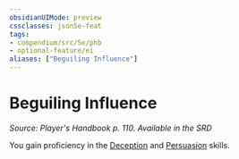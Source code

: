 ```yaml
---
obsidianUIMode: preview
cssclasses: json5e-feat
tags:
- compendium/src/5e/phb
- optional-feature/ei
aliases: ["Beguiling Influence"]
---
```

# Beguiling Influence
*Source: Player's Handbook p. 110. Available in the <span title='Systems Reference Document (5.1)'>SRD</span>*  

You gain proficiency in the [Deception](/compendium/rules/skills.md#Deception) and [Persuasion](/compendium/rules/skills.md#Persuasion) skills.